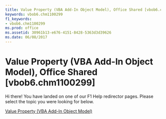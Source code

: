 ```yaml
---
title: Value Property (VBA Add-In Object Model), Office Shared [vbob6.chm1100299]
keywords: vbob6.chm1100299
f1_keywords:
- vbob6.chm1100299
ms.prod: office
ms.assetid: 30961b13-e676-4151-8428-5363d3d39626
ms.date: 06/08/2017
---
```



# Value Property (VBA Add-In Object Model), Office Shared [vbob6.chm1100299]

Hi there! You have landed on one of our F1 Help redirector pages. Please select the topic you were looking for below.

[Value Property (VBA Add-In Object Model)](http://msdn.microsoft.com/library/9c756162-7082-7ed3-8094-6c9f24940a65%28Office.15%29.aspx)

